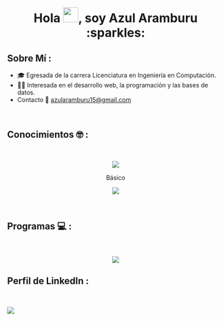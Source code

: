 
<h1 align="center">Hola <img src="https://media.giphy.com/media/hvRJCLFzcasrR4ia7z/giphy.gif" width="35">, soy Azul Aramburu :sparkles: </h1>

## Sobre Mí :

- 🎓 Egresada de la carrera Licenciatura en Ingeniería en Computación.
- 👩‍💻 Interesada en el desarrollo web, la programación y las bases de datos.
- Contacto :email: azularamburu15@gmail.com

<br>

## Conocimientos 🤓 :

<br>
<p align="center">
  <a href="https://skillicons.dev">
    <img src="https://skillicons.dev/icons?i=html,css,bootstrap,js,pug,express,nodejs,npm,java" />
  </a>
  <p align="center">Básico 
    <p align="center"> <img src="https://skillicons.dev/icons?i=php,sass" /></p>
  </p>
</p>

<br>

## Programas 💻 :

<br>
<p align="center">
  <a href="https://skillicons.dev">
    <img src="https://skillicons.dev/icons?i=vscode,eclipse,mysql,mongodb" />
  </a>
</p>

## Perfil de LinkedIn :
<br>
<p align="left">
  <a href="www.linkedin.com/in/azul-aramburu">
    <img src="https://skillicons.dev/icons?i=linkedin" />
  </a>
</p>


